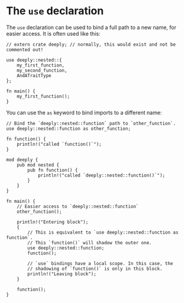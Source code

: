 # The `use` declaration

The `use` declaration can be used to bind a full path to a new name, for easier
access. It is often used like this:

```rust,editable
// extern crate deeply; // normally, this would exist and not be commented out!

use deeply::nested::{
    my_first_function,
    my_second_function,
    AndATraitType
};

fn main() {
    my_first_function();
}
```

You can use the `as` keyword to bind imports to a different name:

```rust,editable
// Bind the `deeply::nested::function` path to `other_function`.
use deeply::nested::function as other_function;

fn function() {
    println!("called `function()`");
}

mod deeply {
    pub mod nested {
        pub fn function() {
            println!("called `deeply::nested::function()`");
        }
    }
}

fn main() {
    // Easier access to `deeply::nested::function`
    other_function();

    println!("Entering block");
    {
        // This is equivalent to `use deeply::nested::function as function`.
        // This `function()` will shadow the outer one.
        use deeply::nested::function;
        function();

        // `use` bindings have a local scope. In this case, the
        // shadowing of `function()` is only in this block.
        println!("Leaving block");
    }

    function();
}
```
